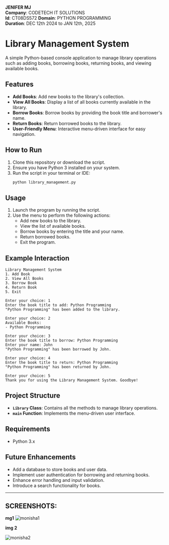 
**JENIFER MJ**  
**Company**: CODETECH IT SOLUTIONS  
**Id**: CT08DS572
**Domain**: PYTHON PROGRAMMING  
**Duration**: DEC 12th 2024 to JAN 12th, 2025



# Library Management System

A simple Python-based console application to manage library operations such as adding books, borrowing books, returning books, and viewing available books.

## Features

- **Add Books**: Add new books to the library's collection.
- **View All Books**: Display a list of all books currently available in the library.
- **Borrow Books**: Borrow books by providing the book title and borrower's name.
- **Return Books**: Return borrowed books to the library.
- **User-Friendly Menu**: Interactive menu-driven interface for easy navigation.

## How to Run

1. Clone this repository or download the script.
2. Ensure you have Python 3 installed on your system.
3. Run the script in your terminal or IDE:
   ```bash
   python library_management.py
   ```

## Usage

1. Launch the program by running the script.
2. Use the menu to perform the following actions:
   - Add new books to the library.
   - View the list of available books.
   - Borrow books by entering the title and your name.
   - Return borrowed books.
   - Exit the program.

## Example Interaction

```
Library Management System
1. Add Book
2. View All Books
3. Borrow Book
4. Return Book
5. Exit

Enter your choice: 1
Enter the book title to add: Python Programming
"Python Programming" has been added to the library.

Enter your choice: 2
Available Books:
- Python Programming

Enter your choice: 3
Enter the book title to borrow: Python Programming
Enter your name: John
"Python Programming" has been borrowed by John.

Enter your choice: 4
Enter the book title to return: Python Programming
"Python Programming" has been returned by John.

Enter your choice: 5
Thank you for using the Library Management System. Goodbye!
```

## Project Structure

- **`Library` Class**: Contains all the methods to manage library operations.
- **`main` Function**: Implements the menu-driven user interface.

## Requirements

- Python 3.x

## Future Enhancements

- Add a database to store books and user data.
- Implement user authentication for borrowing and returning books.
- Enhance error handling and input validation.
- Introduce a search functionality for books.

---

## SCREENSHOTS:
**mg1**
![monisha1](https://github.com/user-attachments/assets/2ca405c8-ff98-4bdb-8291-960c5f942ed9)   

**img 2**

![monisha2](https://github.com/user-attachments/assets/ffa03623-ae7c-4816-afc7-46673b482851)
